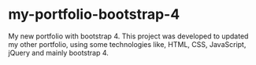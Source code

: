 # my-portfolio-bootstrap-4
My new portfolio with bootstrap 4. This project was developed to updated my other portfolio, using some technologies like, HTML, CSS, JavaScript, jQuery and mainly bootstrap 4.
